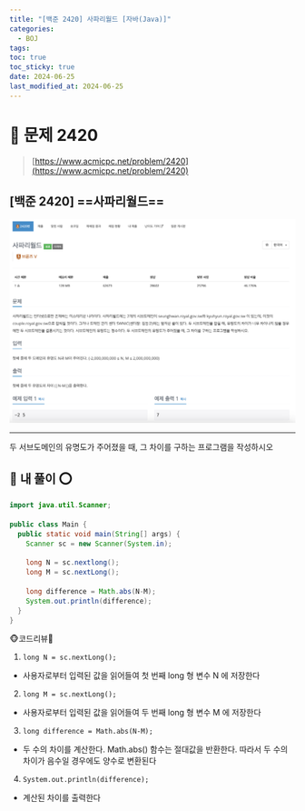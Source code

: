 ```yaml
---
title: "[백준 2420] 사파리월드 [자바(Java)]"
categories:
  - BOJ
tags: 
toc: true
toc_sticky: true
date: 2024-06-25
last_modified_at: 2024-06-25
---
```


# 🚀 문제 2420

> [https://www.acmicpc.net/problem/2420](https://www.acmicpc.net/problem/2420)

## [백준 2420] ==사파리월드==

![백준 2420](/assets/images/boj2420.png)

---

두 서브도메인의 유명도가 주어졌을 때, 그 차이를 구하는 프로그램을 작성하시오

## 🚀 내 풀이 ⭕

```java
import java.util.Scanner;

public class Main {
  public static void main(String[] args) {
    Scanner sc = new Scanner(System.in);

    long N = sc.nextlong();
    long M = sc.nextLong();
    
    long difference = Math.abs(N-M);
    System.out.println(difference);
  }
}
```

🐵코드리뷰🦀

1. `long N = sc.nextLong();`

 - 사용자로부터 입력된 값을 읽어들여 첫 번째 long 형 변수 N 에 저장한다

2. `long M = sc.nextLong();`

 - 사용자로부터 입력된 값을 읽어들여 두 번째 long 형 변수 M 에 저장한다

3. `long difference = Math.abs(N-M);`

 - 두 수의 차이를 계산한다. Math.abs() 함수는 절대값을 반환한다. 따라서 두 수의 차이가 음수일 경우에도 양수로 변환된다

4. `System.out.println(difference);`

 - 계산된 차이를 출력한다